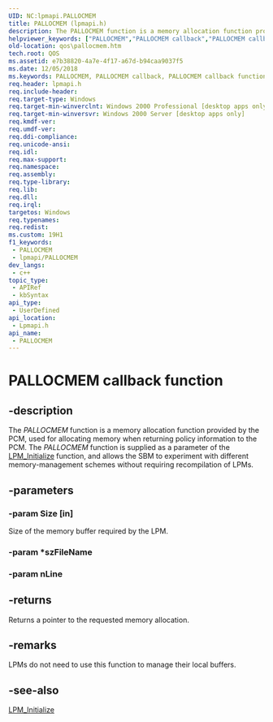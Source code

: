 ```yaml
---
UID: NC:lpmapi.PALLOCMEM
title: PALLOCMEM (lpmapi.h)
description: The PALLOCMEM function is a memory allocation function provided by the PCM, used for allocating memory when returning policy information to the PCM.
helpviewer_keywords: ["PALLOCMEM","PALLOCMEM callback","PALLOCMEM callback function [QOS]","_gqos_pallocmem","lpmapi/PALLOCMEM","qos.pallocmem"]
old-location: qos\pallocmem.htm
tech.root: QOS
ms.assetid: e7b38820-4a7e-4f17-a67d-b94caa9037f5
ms.date: 12/05/2018
ms.keywords: PALLOCMEM, PALLOCMEM callback, PALLOCMEM callback function [QOS], _gqos_pallocmem, lpmapi/PALLOCMEM, qos.pallocmem
req.header: lpmapi.h
req.include-header: 
req.target-type: Windows
req.target-min-winverclnt: Windows 2000 Professional [desktop apps only]
req.target-min-winversvr: Windows 2000 Server [desktop apps only]
req.kmdf-ver: 
req.umdf-ver: 
req.ddi-compliance: 
req.unicode-ansi: 
req.idl: 
req.max-support: 
req.namespace: 
req.assembly: 
req.type-library: 
req.lib: 
req.dll: 
req.irql: 
targetos: Windows
req.typenames: 
req.redist: 
ms.custom: 19H1
f1_keywords:
 - PALLOCMEM
 - lpmapi/PALLOCMEM
dev_langs:
 - c++
topic_type:
 - APIRef
 - kbSyntax
api_type:
 - UserDefined
api_location:
 - Lpmapi.h
api_name:
 - PALLOCMEM
---
```


# PALLOCMEM callback function


## -description

The 
<i>PALLOCMEM</i> function is a memory allocation function provided by the PCM, used for allocating memory when returning policy information to the PCM. The 
<i>PALLOCMEM</i> function is supplied as a parameter of the 
<a href="https://docs.microsoft.com/previous-versions/windows/desktop/api/lpmapi/nf-lpmapi-lpm_initialize">LPM_Initialize</a> function, and allows the SBM to experiment with different memory-management schemes without requiring recompilation of LPMs.

## -parameters

### -param Size [in]

Size of the memory buffer required by the LPM.

### -param *szFileName

### -param nLine

## -returns

Returns a pointer to the requested memory allocation.

## -remarks

LPMs do not need to use this function to manage their local buffers.

## -see-also

<a href="https://docs.microsoft.com/previous-versions/windows/desktop/api/lpmapi/nf-lpmapi-lpm_initialize">LPM_Initialize</a>

